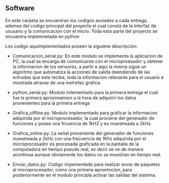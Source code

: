 ## Software

En este carpeta se encuentran los codigos asoiados a cada entrega, ademas del codigo principal del proyecto el cual consta de la interfaz de ususario y la comunicacion con el micro. Toda esta parte del proyecto se encuentra implemnetada en python    
 
Los codigo aquiimplementados poseen la siguiene descripción:

+ Comunicacion_serial.py: En este modulo se implementa la aplicacion de PC, la cual se encarga de comunicarse con el microproesador y obtener la informacion de los sensores, a partir e aqui la misma sigue un algoritmo que automatiza la acciones de salida deendiendo de las entradas que este recibe, toda la informacion relevante para el usuario e mostrada atravez de una inetrefaz grafica.

+ python_serial.py: Modulo imlementado para la primera entrega el cual fue la primera aproximamion a la hora de adquiriri los datos provenientes para la primera entrega

+ Grafica_offline.py: Modulo implementado para graficar la informacion adquirida por el microprocesador, la cual proviene del generador de funciones y posee una frcuencia de 1kHZ y es muestreada a 2kHz. 

+ Grafica_online.py: La señal proveniente del generador de funciones muestreada a 2kHz con una frecuencia de 1Khz adquirida por el microprocesador es procesada graficada en la pantalla de la computadora en tiempo pseudo real, es decir se ve de manera acontinua aunque obviamente los datos no se muestran en tiempo real.   

+ Enviar_datos.py: Codigo impementado para realizar envio de paquetes al microprocesador, como una primera aproximcion, para posteriormente en el modulo principla activar las salidas del sistema.    

# 
